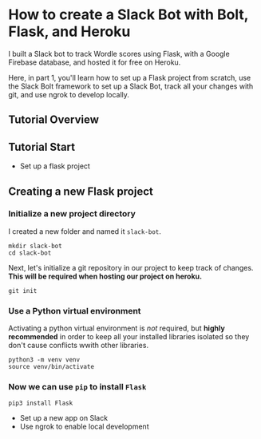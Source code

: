 # How to create a Slack Bot with Bolt, Flask, and Heroku

I built a Slack bot to track Wordle scores using Flask, with a Google Firebase database, and hosted it for free on Heroku.

Here, in part 1, you'll learn how to set up a Flask project from scratch, use the Slack Bolt framework to set up a Slack Bot, track all your changes with git, and use ngrok to develop locally.

## Tutorial Overview


## Tutorial Start

- Set up a flask project

## Creating a new Flask project

### Initialize a new project directory

I created a new folder and named it `slack-bot`.

```
mkdir slack-bot
cd slack-bot
```
Next, let's initialize a git repository in our project to keep track of changes. **This will be required when hosting our project on heroku.**
```
git init
```

### Use a Python virtual environment
Activating a python virtual environment is *not* required, but **highly recommended** in order to keep all your installed libraries isolated so they don't cause conflicts wwith other libraries.
```
python3 -m venv venv
source venv/bin/activate
```
### Now we can use `pip` to install `Flask`
```
pip3 install Flask
```


- Set up a new app on Slack
- Use ngrok to enable local development